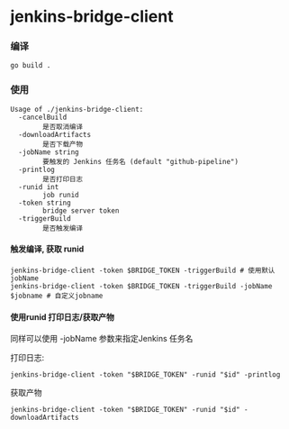 # jenkins-bridge-client

### 编译

``` shell
go build .
```

### 使用

```
Usage of ./jenkins-bridge-client:
  -cancelBuild
    	是否取消编译
  -downloadArtifacts
    	是否下载产物
  -jobName string
    	要触发的 Jenkins 任务名 (default "github-pipeline")
  -printlog
    	是否打印日志
  -runid int
    	job runid
  -token string
    	bridge server token
  -triggerBuild
    	是否触发编译
```

#### 触发编译, 获取 runid
``` shell
jenkins-bridge-client -token $BRIDGE_TOKEN -triggerBuild # 使用默认jobName
jenkins-bridge-client -token $BRIDGE_TOKEN -triggerBuild -jobName $jobname # 自定义jobname
```


#### 使用runid 打印日志/获取产物

同样可以使用 -jobName 参数来指定Jenkins 任务名

打印日志:
``` shell
jenkins-bridge-client -token "$BRIDGE_TOKEN" -runid "$id" -printlog
```

获取产物
``` shell
jenkins-bridge-client -token "$BRIDGE_TOKEN" -runid "$id" -downloadArtifacts
```
